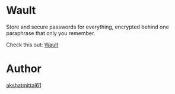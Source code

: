 # Wault

Store and secure passwords for everything, encrypted behind one paraphrase that only you remember.

Check this out: [Wault](https://wault.vercel.app)

# Author

[akshatmittal61](https://akshatmittal61.vercel.app)
